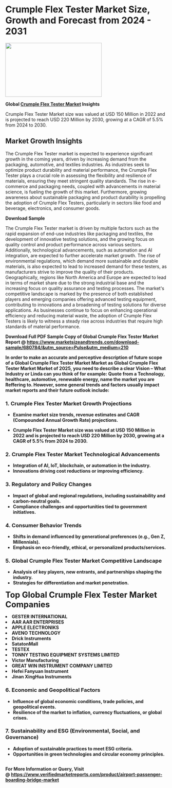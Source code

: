 <H1>Crumple Flex Tester Market Size, Growth and Forecast from 2024 - 2031</H1><img class="aligncenter size-medium wp-image-584254" src="https://thirdeyenews.in/wp-content/uploads/2024/09/Global-Market-Research-300x168.jpeg" alt="" width="300" height="168" /><p><strong>Global&nbsp;<a href="https://www.marketsizeandtrends.com/download-sample/680784/&amp;utm_source=Pulse&amp;utm_medium=210">Crumple Flex Tester Market</a> Insights</strong></p><p>Crumple Flex Tester Market size was valued at USD 150 Million in 2022 and is projected to reach USD 220 Million by 2030, growing at a CAGR of 5.5% from 2024 to 2030.</p><p><h2>Market Growth Insights</h2> <p>The Crumple Flex Tester market is expected to experience significant growth in the coming years, driven by increasing demand from the packaging, automotive, and textiles industries. As industries seek to optimize product durability and material performance, the Crumple Flex Tester plays a crucial role in assessing the flexibility and resilience of materials, ensuring they meet stringent quality standards. The rise in e-commerce and packaging needs, coupled with advancements in material science, is fueling the growth of this market. Furthermore, growing awareness about sustainable packaging and product durability is propelling the adoption of Crumple Flex Testers, particularly in sectors like food and beverage, electronics, and consumer goods.</p> <p><strong>Download Sample</strong></p> <p>The Crumple Flex Tester market is driven by multiple factors such as the rapid expansion of end-use industries like packaging and textiles, the development of innovative testing solutions, and the growing focus on quality control and product performance across various sectors. Additionally, technological advancements, such as automation and AI integration, are expected to further accelerate market growth. The rise of environmental regulations, which demand more sustainable and durable materials, is also expected to lead to increased demand for these testers, as manufacturers strive to improve the quality of their products. Geographically, regions like North America and Europe are expected to lead in terms of market share due to the strong industrial base and the increasing focus on quality assurance and testing processes. The market's competitive landscape is marked by the presence of both established players and emerging companies offering advanced testing equipment, contributing to innovations and a broadening of testing solutions for diverse applications. As businesses continue to focus on enhancing operational efficiency and reducing material waste, the adoption of Crumple Flex Testers is likely to witness a steady rise across industries that require high standards of material performance. <p><strong></p><p><span class=""><strong>Download Full PDF Sample Copy of Global Crumple Flex Tester Market Report</strong> @ <a href="https://www.marketsizeandtrends.com/download-sample/680784/&amp;utm_source=Pulse&amp;utm_medium=210" target="_blank">https://www.marketsizeandtrends.com/download-sample/680784/&amp;utm_source=Pulse&amp;utm_medium=210</a></span></p><p>In order to make an accurate and perceptive description of future scope of a Global&nbsp;Crumple Flex Tester Market Market as Global&nbsp;Crumple Flex Tester Market Market of 2025, you need to describe a clear Vision &ndash; What Industry or Linda can you think of for example: Quote from a Technology, healthcare, automotive, renewable energy, name the market you are Reffering to. However, some general trends and factors usually impact market reports and their future outlook include:</p><h3>1.&nbsp;<strong>Crumple Flex Tester Market Growth Projections</strong></h3><ul><li>Examine market size trends, revenue estimates and CAGR (Compounded Annual Growth Rate) projections.</li><li><p>Crumple Flex Tester Market size was valued at USD 150 Million in 2022 and is projected to reach USD 220 Million by 2030, growing at a CAGR of 5.5% from 2024 to 2030.</p></li></ul><h3>2.&nbsp;<strong>Crumple Flex Tester Market Technological Advancements</strong></h3><ul><li>Integration of AI, IoT, blockchain, or automation in the industry.</li><li>Innovations driving cost reductions or improving efficiency.</li></ul><h3>3.&nbsp;<strong>Regulatory and Policy Changes</strong></h3><ul><li>Impact of global and regional regulations, including sustainability and carbon-neutral goals.</li><li>Compliance challenges and opportunities tied to government initiatives.</li></ul><h3>4.&nbsp;<strong>Consumer Behavior Trends</strong></h3><ul><li>Shifts in demand influenced by generational preferences (e.g., Gen Z, Millennials).</li><li>Emphasis on eco-friendly, ethical, or personalized products/services.</li></ul><h3>5.&nbsp;<strong>Global Crumple Flex Tester Market Competitive Landscape</strong></h3><ul><li>Analysis of key players, new entrants, and partnerships shaping the industry.</li><li>Strategies for differentiation and market penetration.</li></ul><p data-pm-slice="1 1 []"><span style="color: inherit; font-family: inherit; font-size: 25px;">Top Global Crumple Flex Tester Market Companies</span></p><div class="" data-test-id=""><p><li>GESTER INTERNATIONAL</li><li> AAR AAR ENTERPRISES</li><li> APPLE ELECTRONIKS</li><li> AVENO TECHNOLOGY</li><li> Drick Instruments</li><li> SatatonMall</li><li> TESTEX</li><li> TONNY TESTING EQUIPMENT SYSTEMS LIMITED</li><li> Victor Manufacturing</li><li> GREAT WIN INSTRUMENT COMPANY LIMITED</li><li> Hefei Fanyuan Instrument</li><li> Jinan XingHua Instruments</li></p></div><h3>6.&nbsp;<strong>Economic and Geopolitical Factors</strong></h3><ul><li>Influence of global economic conditions, trade policies, and geopolitical events.</li><li>Resilience of the market to inflation, currency fluctuations, or global crises.</li></ul><h3>7.&nbsp;<strong>Sustainability and ESG (Environmental, Social, and Governance)</strong></h3><ul><li>Adoption of sustainable practices to meet ESG criteria.</li><li>Opportunities in green technologies and circular economy principles.</li></ul><h2><strong style="font-size: 14px;">For More Information or Query, Visit @&nbsp;</strong><a style="background-color: #ffffff; font-size: 14px;" href="https://www.marketsizeandtrends.com/report/crumple-flex-tester-market/" target="_blank">https://www.verifiedmarketreports.com/product/airport-passenger-boarding-bridge-market</a></h2>
